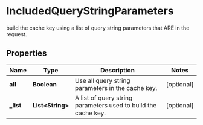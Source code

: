 

# IncludedQueryStringParameters

build the cache key using a list of query string parameters that ARE in the request.

## Properties

| Name | Type | Description | Notes |
|------------ | ------------- | ------------- | -------------|
|**all** | **Boolean** | Use all query string parameters in the cache key. |  [optional] |
|**_list** | **List&lt;String&gt;** | A list of query string parameters used to build the cache key. |  [optional] |



